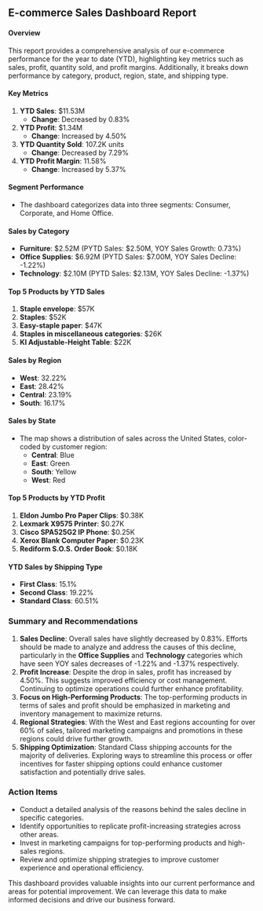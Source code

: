 ## E-commerce Sales Dashboard Report

#### Overview
This report provides a comprehensive analysis of our e-commerce performance for the year to date (YTD), highlighting key metrics such as sales, profit, quantity sold, and profit margins. Additionally, it breaks down performance by category, product, region, state, and shipping type.

#### Key Metrics
1. **YTD Sales**: $11.53M
   - **Change**: Decreased by 0.83%
2. **YTD Profit**: $1.34M
   - **Change**: Increased by 4.50%
3. **YTD Quantity Sold**: 107.2K units
   - **Change**: Decreased by 7.29%
4. **YTD Profit Margin**: 11.58%
   - **Change**: Increased by 5.37%

#### Segment Performance
- The dashboard categorizes data into three segments: Consumer, Corporate, and Home Office.

#### Sales by Category
- **Furniture**: $2.52M (PYTD Sales: $2.50M, YOY Sales Growth: 0.73%)
- **Office Supplies**: $6.92M (PYTD Sales: $7.00M, YOY Sales Decline: -1.22%)
- **Technology**: $2.10M (PYTD Sales: $2.13M, YOY Sales Decline: -1.37%)

#### Top 5 Products by YTD Sales
1. **Staple envelope**: $57K
2. **Staples**: $52K
3. **Easy-staple paper**: $47K
4. **Staples in miscellaneous categories**: $26K
5. **KI Adjustable-Height Table**: $22K

#### Sales by Region
- **West**: 32.22%
- **East**: 28.42%
- **Central**: 23.19%
- **South**: 16.17%

#### Sales by State
- The map shows a distribution of sales across the United States, color-coded by customer region:
  - **Central**: Blue
  - **East**: Green
  - **South**: Yellow
  - **West**: Red

#### Top 5 Products by YTD Profit
1. **Eldon Jumbo Pro Paper Clips**: $0.38K
2. **Lexmark X9575 Printer**: $0.27K
3. **Cisco SPA525G2 IP Phone**: $0.25K
4. **Xerox Blank Computer Paper**: $0.23K
5. **Rediform S.O.S. Order Book**: $0.18K

#### YTD Sales by Shipping Type
- **First Class**: 15.1%
- **Second Class**: 19.22%
- **Standard Class**: 60.51%

### Summary and Recommendations
1. **Sales Decline**: Overall sales have slightly decreased by 0.83%. Efforts should be made to analyze and address the causes of this decline, particularly in the **Office Supplies** and **Technology** categories which have seen YOY sales decreases of -1.22% and -1.37% respectively.
2. **Profit Increase**: Despite the drop in sales, profit has increased by 4.50%. This suggests improved efficiency or cost management. Continuing to optimize operations could further enhance profitability.
3. **Focus on High-Performing Products**: The top-performing products in terms of sales and profit should be emphasized in marketing and inventory management to maximize returns.
4. **Regional Strategies**: With the West and East regions accounting for over 60% of sales, tailored marketing campaigns and promotions in these regions could drive further growth.
5. **Shipping Optimization**: Standard Class shipping accounts for the majority of deliveries. Exploring ways to streamline this process or offer incentives for faster shipping options could enhance customer satisfaction and potentially drive sales.

### Action Items
- Conduct a detailed analysis of the reasons behind the sales decline in specific categories.
- Identify opportunities to replicate profit-increasing strategies across other areas.
- Invest in marketing campaigns for top-performing products and high-sales regions.
- Review and optimize shipping strategies to improve customer experience and operational efficiency.

This dashboard provides valuable insights into our current performance and areas for potential improvement. We can leverage this data to make informed decisions and drive our business forward.
